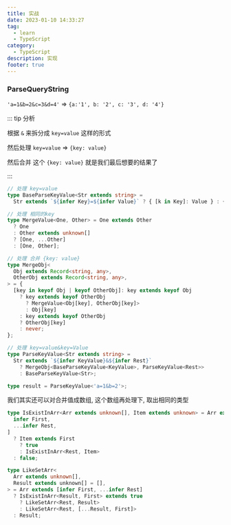 ```yaml
---
title: 实战
date: 2023-01-10 14:33:27
tag:
  - learn
  - TypeScript
category:
  - TypeScript
description: 实现
footer: true
---
```


### ParseQueryString

`'a=1&b=2&c=3&d=4'` => `{a:'1', b: '2', c: '3', d: '4'}`

::: tip 分析

根据 `&` 来拆分成 `key=value` 这样的形式

然后处理 `key=value` => `{key: value}`

然后合并 这个 `{key: value}` 就是我们最后想要的结果了

:::

```ts
// 处理 key=value
type BaseParseKeyValue<Str extends string> =
  Str extends `${infer Key}=${infer Value}` ? { [k in Key]: Value } : {};

// 处理 相同的key
type MergeValue<One, Other> = One extends Other
  ? One
  : Other extends unknown[]
  ? [One, ...Other]
  : [One, Other];

// 处理 合并 {key: value}
type MergeObj<
  Obj extends Record<string, any>,
  OtherObj extends Record<string, any>,
> = {
  [key in keyof Obj | keyof OtherObj]: key extends keyof Obj
    ? key extends keyof OtherObj
      ? MergeValue<Obj[key], OtherObj[key]>
      : Obj[key]
    : key extends keyof OtherObj
    ? OtherObj[key]
    : never;
};

// 处理 key=value&key=Value
type ParseKeyValue<Str extends string> =
  Str extends `${infer KeyValue}&${infer Rest}`
    ? MergeObj<BaseParseKeyValue<KeyValue>, ParseKeyValue<Rest>>
    : BaseParseKeyValue<Str>;

type result = ParseKeyValue<'a=1&b=2'>;
```

我们其实还可以对合并值成数组, 这个数组再处理下, 取出相同的类型

```ts
type IsExistInArr<Arr extends unknown[], Item extends unknown> = Arr extends [
  infer First,
  ...infer Rest,
]
  ? Item extends First
    ? true
    : IsExistInArr<Rest, Item>
  : false;

type LikeSetArr<
  Arr extends unknown[],
  Result extends unknown[] = [],
> = Arr extends [infer First, ...infer Rest]
  ? IsExistInArr<Result, First> extends true
    ? LikeSetArr<Rest, Result>
    : LikeSetArr<Rest, [...Result, First]>
  : Result;
```
